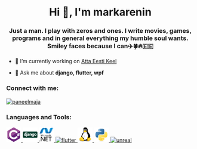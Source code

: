 ﻿<h1 align="center">Hi 👋, I'm markarenin</h1>
<h3 align="center">Just a man. I play with zeros and ones. I write movies, games, programs and in general everything my humble soul wants. Smiley faces because I can✈️🍀🔥🇪🇪</h3>

- 🔭 I’m currently working on [Atta Eesti Keel](https://github.com/markarenin/aek)

- 💬 Ask me about **django, flutter, wpf**

<h3 align="left">Connect with me:</h3>
<p align="left">
<a href="https://t.me/paneelmaja" target="blank"><img align="center" src="https://gist.github.com/m8rge/4c2b36369c9f936c02ee883ca8ec89f1?short_path=d272fb6#file-telegram-single-path-24px-svg" alt="paneelmaja" height="30" width="40" /></a>
</p>

<h3 align="left">Languages and Tools:</h3>
<p align="left"> <a href="https://www.w3schools.com/cs/" target="_blank" rel="noreferrer"> <img src="https://raw.githubusercontent.com/devicons/devicon/master/icons/csharp/csharp-original.svg" alt="csharp" width="40" height="40"/> </a> <a href="https://www.djangoproject.com/" target="_blank" rel="noreferrer"> <img src="https://raw.githubusercontent.com/devicons/devicon/master/icons/django/django-original.svg" alt="django" width="40" height="40"/> </a> <a href="https://dotnet.microsoft.com/" target="_blank" rel="noreferrer"> <img src="https://raw.githubusercontent.com/devicons/devicon/master/icons/dot-net/dot-net-original-wordmark.svg" alt="dotnet" width="40" height="40"/> </a> <a href="https://flutter.dev" target="_blank" rel="noreferrer"> <img src="https://www.vectorlogo.zone/logos/flutterio/flutterio-icon.svg" alt="flutter" width="40" height="40"/> </a> <a href="https://www.linux.org/" target="_blank" rel="noreferrer"> <img src="https://raw.githubusercontent.com/devicons/devicon/master/icons/linux/linux-original.svg" alt="linux" width="40" height="40"/> </a> <a href="https://www.python.org" target="_blank" rel="noreferrer"> <img src="https://raw.githubusercontent.com/devicons/devicon/master/icons/python/python-original.svg" alt="python" width="40" height="40"/> </a> <a href="https://unrealengine.com/" target="_blank" rel="noreferrer"> <img src="https://raw.githubusercontent.com/kenangundogan/fontisto/036b7eca71aab1bef8e6a0518f7329f13ed62f6b/icons/svg/brand/unreal-engine.svg" alt="unreal" width="40" height="40"/> </a> </p>
